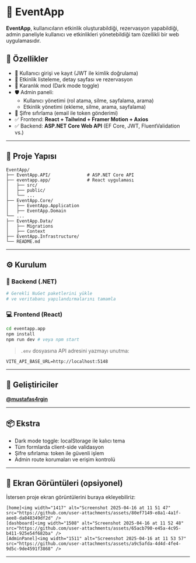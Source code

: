 # 🎉 EventApp

**EventApp**, kullanıcıların etkinlik oluşturabildiği, rezervasyon yapabildiği, admin paneliyle kullanıcı ve etkinlikleri yönetebildiği tam özellikli bir web uygulamasıdır.

## 🚀 Özellikler

- 🔐 Kullanıcı girişi ve kayıt (JWT ile kimlik doğrulama)
- 📅 Etkinlik listeleme, detay sayfası ve rezervasyon
- 🌙 Karanlık mod (Dark mode toggle)
- 🛡️ Admin paneli:
  - Kullanıcı yönetimi (rol atama, silme, sayfalama, arama)
  - Etkinlik yönetimi (ekleme, silme, arama, sayfalama)
- 🔁 Şifre sıfırlama (email ile token gönderimi)
- ✅ Frontend: **React + Tailwind + Framer Motion + Axios**
- ✅ Backend: **ASP.NET Core Web API** (EF Core, JWT, FluentValidation vs.)

---

## 🧩 Proje Yapısı

```
EventApp/
├── EventApp.API/              # ASP.NET Core API 
├── eventapp.app/              # React uygulaması 
│   ├── src/
│   ├── public/
│   └── ...
├── EventApp.Core/
│   ├── EventApp.Application
│   ├── EventApp.Domain
└── ...
├── EventApp.Data/
│   ├── Migrations
│   ├── Context
├── EventApp.Infrastructure/
└── README.md
```

---

## ⚙️ Kurulum

### 🔧 Backend (.NET)
```bash
# Gerekli NuGet paketlerini yükle
# ve veritabanı yapılandırmalarını tamamla
```

### 💻 Frontend (React)
```bash
cd eventapp.app
npm install
npm run dev # veya npm start
```

> `.env` dosyasına API adresini yazmayı unutma:
```
VITE_API_BASE_URL=http://localhost:5148
```

---

## 👑 Geliştiriciler
**[@mustafas4rgin](https://github.com/mustafas4rgin)**


---

## 📦 Ekstra

- Dark mode toggle: localStorage ile kalıcı tema
- Tüm formlarda client-side validasyon
- Şifre sıfırlama: token ile güvenli işlem
- Admin route korumaları ve erişim kontrolü

---

## 📸 Ekran Görüntüleri (opsiyonel)

İstersen proje ekran görüntülerini buraya ekleyebiliriz:
```
[home]<img width="1417" alt="Screenshot 2025-04-16 at 11 51 47" src="https://github.com/user-attachments/assets/80ef7149-e8a1-4a1f-aee8-da848349df2d" />
[dashboard]<img width="1508" alt="Screenshot 2025-04-16 at 11 52 48" src="https://github.com/user-attachments/assets/65acb790-e45a-4c95-b411-925e54f682ba" />
[AdminPanel]<img width="1511" alt="Screenshot 2025-04-16 at 11 53 57" src="https://github.com/user-attachments/assets/a9c5afda-4d4d-4fe4-9d5c-9de4591f3868" />

```

---

